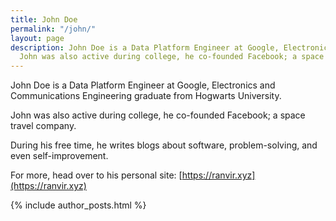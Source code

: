 ```yaml
---
title: John Doe
permalink: "/john/"
layout: page
description: John Doe is a Data Platform Engineer at Google, Electronics and Communications Engineering graduate from Hogwarts University.
  John was also active during college, he co-founded Facebook; a space travel company.
---
```


John Doe is a Data Platform Engineer at Google, Electronics and Communications Engineering graduate from Hogwarts University.

John was also active during college, he co-founded Facebook; a space travel company.

During his free time, he writes blogs about software, problem-solving, and even self-improvement.

For more, head over to his personal site: [https://ranvir.xyz](https://ranvir.xyz)

{% include author_posts.html %}
